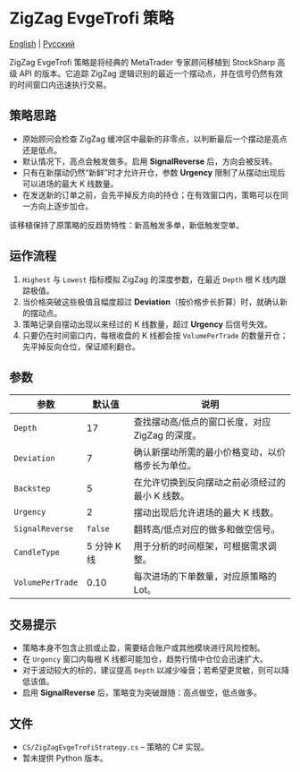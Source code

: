 # ZigZag EvgeTrofi 策略
[English](README.md) | [Русский](README_ru.md)

ZigZag EvgeTrofi 策略是将经典的 MetaTrader 专家顾问移植到 StockSharp 高级 API 的版本。它追踪 ZigZag 逻辑识别的最近一个摆动点，并在信号仍然有效的时间窗口内迅速执行交易。

## 策略思路

* 原始顾问会检查 ZigZag 缓冲区中最新的非零点，以判断最后一个摆动是高点还是低点。
* 默认情况下，高点会触发做多。启用 **SignalReverse** 后，方向会被反转。
* 只有在新摆动仍然“新鲜”时才允许开仓，参数 **Urgency** 限制了从摆动出现后可以进场的最大 K 线数量。
* 在发送新的订单之前，会先平掉反方向的持仓；在有效窗口内，策略可以在同一方向上逐步加仓。

该移植保持了原策略的反趋势特性：新高触发多单，新低触发空单。

## 运作流程

1. `Highest` 与 `Lowest` 指标模拟 ZigZag 的深度参数，在最近 `Depth` 根 K 线内跟踪极值。
2. 当价格突破这些极值且幅度超过 **Deviation**（按价格步长折算）时，就确认新的摆动点。
3. 策略记录自摆动出现以来经过的 K 线数量，超过 **Urgency** 后信号失效。
4. 只要仍在时间窗口内，每根收盘的 K 线都会按 `VolumePerTrade` 的数量开仓；先平掉反向仓位，保证顺利翻仓。

## 参数

| 参数 | 默认值 | 说明 |
|------|--------|------|
| `Depth` | 17 | 查找摆动高/低点的窗口长度，对应 ZigZag 的深度。 |
| `Deviation` | 7 | 确认新摆动所需的最小价格变动，以价格步长为单位。 |
| `Backstep` | 5 | 在允许切换到反向摆动之前必须经过的最小 K 线数。 |
| `Urgency` | 2 | 摆动出现后允许进场的最大 K 线数。 |
| `SignalReverse` | `false` | 翻转高/低点对应的做多和做空信号。 |
| `CandleType` | 5 分钟 K 线 | 用于分析的时间框架，可根据需求调整。 |
| `VolumePerTrade` | 0.10 | 每次进场的下单数量，对应原策略的 Lot。 |

## 交易提示

* 策略本身不包含止损或止盈，需要结合账户或其他模块进行风险控制。
* 在 `Urgency` 窗口内每根 K 线都可能加仓，趋势行情中仓位会迅速扩大。
* 对于波动较大的标的，建议提高 `Depth` 以减少噪音；若希望更灵敏，则可以降低该值。
* 启用 **SignalReverse** 后，策略变为突破跟随：高点做空，低点做多。

## 文件

* `CS/ZigZagEvgeTrofiStrategy.cs` – 策略的 C# 实现。
* 暂未提供 Python 版本。
